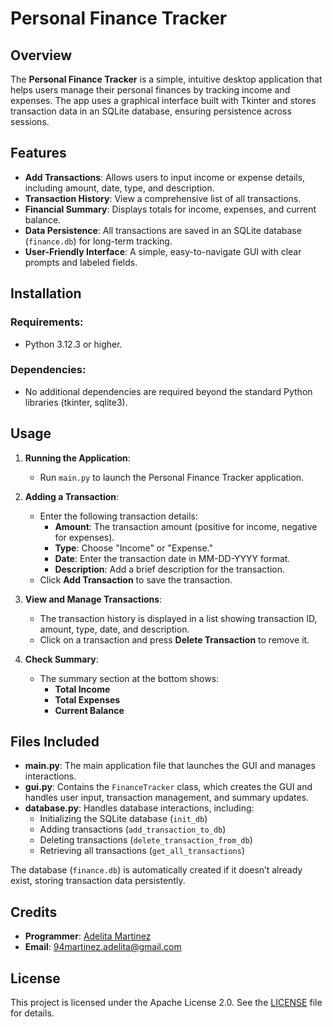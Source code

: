# Personal Finance Tracker

## Overview
The **Personal Finance Tracker** is a simple, intuitive desktop application that helps users manage their personal finances by tracking income and expenses. The app uses a graphical interface built with Tkinter and stores transaction data in an SQLite database, ensuring persistence across sessions.

## Features
- **Add Transactions**: Allows users to input income or expense details, including amount, date, type, and description.
- **Transaction History**: View a comprehensive list of all transactions.
- **Financial Summary**: Displays totals for income, expenses, and current balance.
- **Data Persistence**: All transactions are saved in an SQLite database (`finance.db`) for long-term tracking.
- **User-Friendly Interface**: A simple, easy-to-navigate GUI with clear prompts and labeled fields.

## Installation
### Requirements:
- Python 3.12.3 or higher.

### Dependencies:
- No additional dependencies are required beyond the standard Python libraries (tkinter, sqlite3).

## Usage
1. **Running the Application**:
   - Run `main.py` to launch the Personal Finance Tracker application.
   
2. **Adding a Transaction**:
   - Enter the following transaction details:
     - **Amount**: The transaction amount (positive for income, negative for expenses).
     - **Type**: Choose "Income" or "Expense."
     - **Date**: Enter the transaction date in MM-DD-YYYY format.
     - **Description**: Add a brief description for the transaction.
   - Click **Add Transaction** to save the transaction.

3. **View and Manage Transactions**:
   - The transaction history is displayed in a list showing transaction ID, amount, type, date, and description.
   - Click on a transaction and press **Delete Transaction** to remove it.

4. **Check Summary**:
   - The summary section at the bottom shows:
     - **Total Income**
     - **Total Expenses**
     - **Current Balance**

## Files Included
- **main.py**: The main application file that launches the GUI and manages interactions.
- **gui.py**: Contains the `FinanceTracker` class, which creates the GUI and handles user input, transaction management, and summary updates.
- **database.py**: Handles database interactions, including:
  - Initializing the SQLite database (`init_db`)
  - Adding transactions (`add_transaction_to_db`)
  - Deleting transactions (`delete_transaction_from_db`)
  - Retrieving all transactions (`get_all_transactions`)

The database (`finance.db`) is automatically created if it doesn’t already exist, storing transaction data persistently.

## Credits
- **Programmer**: [Adelita Martinez](https://www.linkedin.com/in/adelitamartinez/)
- **Email**: 94martinez.adelita@gmail.com

## License
This project is licensed under the Apache License 2.0. See the [LICENSE](LICENSE) file for details.


